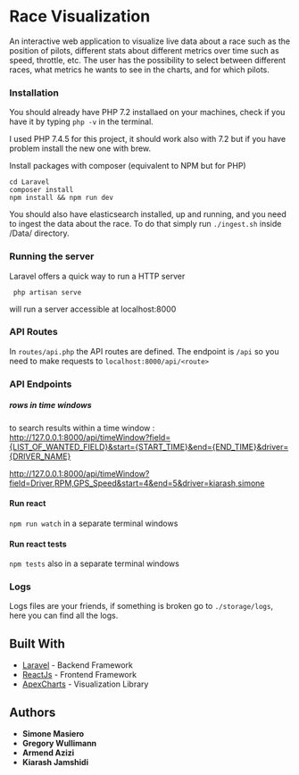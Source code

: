 # Race Visualization

An interactive web application to visualize live data about a race such as the position of pilots, different stats about different metrics over time such as speed, throttle, etc. 
The user has the possibility to select between different races, what metrics he wants to see in the charts, and for which pilots.

### Installation

You should already have PHP 7.2 installaed on your machines, check if you have it by typing `php -v` in the terminal.

I used PHP 7.4.5 for this project, it should work also with 7.2 but if you have problem install the new one with brew.

Install packages with composer (equivalent to NPM but for PHP)

```
cd Laravel
composer install
npm install && npm run dev
```

You should also have elasticsearch installed, up and running, and you need to ingest the data about the race. To do that simply run `./ingest.sh` inside /Data/ directory.


### Running the server
Laravel offers a quick way to run a HTTP server

` php artisan serve`

will run a server accessible at localhost:8000


### API Routes

In `routes/api.php` the API routes are defined. The endpoint is `/api` so you need to make requests to `localhost:8000/api/<route>`


### API Endpoints

##### rows in time windows
to search results within a time window : 
http://127.0.0.1:8000/api/timeWindow?field={LIST_OF_WANTED_FIELD}&start={START_TIME}&end={END_TIME}&driver={DRIVER_NAME}

http://127.0.0.1:8000/api/timeWindow?field=Driver,RPM,GPS_Speed&start=4&end=5&driver=kiarash,simone

#### Run react 

`npm run watch` in a separate terminal windows

#### Run react tests

`npm tests` also in a separate terminal windows


### Logs

Logs files are your friends, if something is broken go to `./storage/logs`, here you can find all the logs.




## Built With

* [Laravel](https://laravel.com) - Backend Framework
* [ReactJs](https://reactjs.org) - Frontend Framework
* [ApexCharts](https://apexcharts.com) - Visualization Library



## Authors

* **Simone Masiero**  
* **Gregory Wullimann**  
* **Armend Azizi**  
* **Kiarash Jamshidi**  


